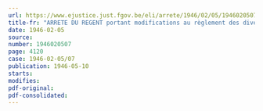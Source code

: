 ```yaml
---
url: https://www.ejustice.just.fgov.be/eli/arrete/1946/02/05/1946020507/justel
title-fr: "ARRETE DU REGENT portant modifications au règlement des divers examens de l'enseignement normal moyen"
date: 1946-02-05
source:
number: 1946020507
page: 4120
case: 1946-02-05/07
publication: 1946-05-10
starts:
modifies:
pdf-original:
pdf-consolidated:
---
```


